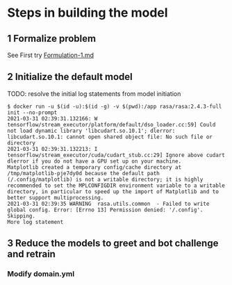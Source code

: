 # Steps in building the model

## 1 Formalize problem 

See First try [Formulation-1.md](Formulation-1.md)

## 2 Initialize the default model

TODO: resolve the initial log statements from model initiation

```
$ docker run -u $(id -u):$(id -g) -v $(pwd):/app rasa/rasa:2.4.3-full init --no-prompt
2021-03-31 02:39:31.132166: W tensorflow/stream_executor/platform/default/dso_loader.cc:59] Could not load dynamic library 'libcudart.so.10.1'; dlerror: libcudart.so.10.1: cannot open shared object file: No such file or directory
2021-03-31 02:39:31.132213: I tensorflow/stream_executor/cuda/cudart_stub.cc:29] Ignore above cudart dlerror if you do not have a GPU set up on your machine.
Matplotlib created a temporary config/cache directory at /tmp/matplotlib-pje7dy0d because the default path (/.config/matplotlib) is not a writable directory; it is highly recommended to set the MPLCONFIGDIR environment variable to a writable directory, in particular to speed up the import of Matplotlib and to better support multiprocessing.
2021-03-31 02:39:35 WARNING  rasa.utils.common  - Failed to write global config. Error: [Errno 13] Permission denied: '/.config'. Skipping.
More log statement
```

## 3 Reduce the models to greet and bot challenge and retrain

### Modify domain.yml